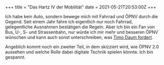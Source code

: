+++
title = "Das Hartz IV der Mobilität"
date = 2021-05-21T20:53:00Z
+++

Ich habe kein Auto, sondern bewege mich mit Fahrrad und ÖPNV durch die Gegend. Seit einem Jahr fahre ich eigentlich nur noch Fahrrad, gelegentliche Ausnahmen bestätigen die Regeln. Aber ich bin ein Fan von Bus, U-, S- und Strassenbahn, nur würde ich mir mehr und besseren ÖPNV wünschen und kann auch sonst unterschreiben, was [Timo Daum fordert](https://www.neues-deutschland.de/artikel/1152196.mobilitaet-das-hartz-iv-der-mobilitaet.html).

Angeblich kommt noch ein zweiter Teil, in dem skizziert wird, wie ÖPNV 2.0 aussehen und welche Rolle dabei digitale Technik spielen könnte. Ich bin gespannt.
